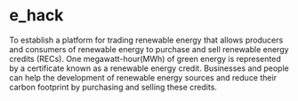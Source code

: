 # e_hack
To establish a platform for trading renewable energy that allows producers and consumers of renewable energy to purchase and sell renewable energy credits (RECs). One megawatt-hour(MWh) of green energy is represented by a certificate known as a renewable energy credit. Businesses and people can help the development of renewable energy sources and reduce their carbon footprint by purchasing and selling these credits.

